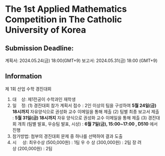 # The 1st Applied Mathematics Competition in The Catholic University of Korea

## Submission Deadline: 
계획서: 2024.05.24(금) 18:00(GMT+9)
보고서: 2024.05.31(금) 18:00 (GMT+9)

## Information

제 1회 산업 수학 경진대회
1. 대    상: 제1전공이 수학과인 재학생
2. 일    정:
  (1) 경진대회 참가 계획서 접수 : 2인 이상의 팀을 구성하여 **5월 24일(금) 18시까지** 자유양식으로 권성화 교수 이메일을 통해 제출
  (2) 팀별 최종 보고서 제출 : **5월 31일(금) 18시까지** 자유 양식으로 권성화 교수 이메일을 통해 제출
  (3) 경진대회 개최 (팀별 발표, 우승팀 발표, 시상) : **6월 7일(금), 15:00~17:00 , D510** 에서 진행
3. 참가방법: 첨부의 경진대회 문제 중 하나를 선택하여 결과 도출
4. 시     상:
  최우수상 (500,000원) : 1팀
  우 수 상 (300,000원) : 2팀
  장 려 상 (200,000원) : 2팀
